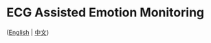 # ECG Assisted Emotion Monitoring

([English](https://github.com/Ww1247/ECG-Assisted-Emotion-Monitoring/wiki/English-Wiki) | [中文](https://github.com/Ww1247/ECG-Assisted-Emotion-Monitoring/wiki/Chinese-Wiki))
